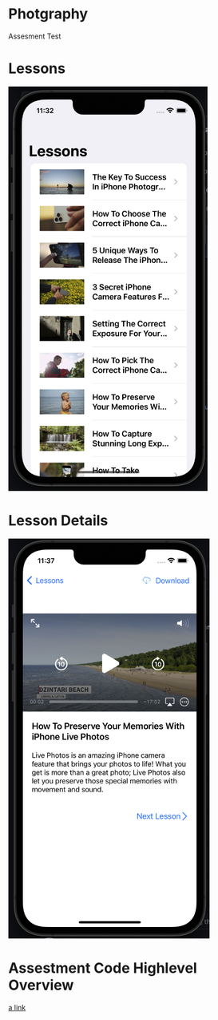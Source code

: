 # Photgraphy
Assesment Test
# Lessons
![alt text](https://github.com/Subroto-debnath/Photgraphy/blob/main/ss1.png)
# Lesson Details
![alt text](https://github.com/Subroto-debnath/Photgraphy/blob/main/ss2.png)
# Assestment Code Highlevel Overview
[a link](https://youtu.be/XPmvCg-FUT0)
